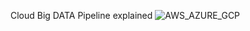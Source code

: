 Cloud Big DATA Pipeline explained
![AWS_AZURE_GCP](https://user-images.githubusercontent.com/38599335/126425165-10bcb437-3587-4317-9bce-61a384e52092.jpeg)
